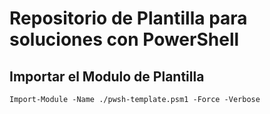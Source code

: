 # Repositorio de Plantilla para soluciones con PowerShell
## Importar el Modulo de Plantilla
```pwsh
Import-Module -Name ./pwsh-template.psm1 -Force -Verbose
```